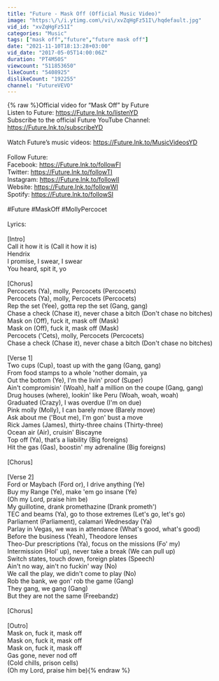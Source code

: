 ```yaml
---
title: "Future - Mask Off (Official Music Video)"
image: "https:\/\/i.ytimg.com\/vi\/xvZqHgFz51I\/hqdefault.jpg"
vid_id: "xvZqHgFz51I"
categories: "Music"
tags: ["mask off","future","future mask off"]
date: "2021-11-10T18:13:28+03:00"
vid_date: "2017-05-05T14:00:06Z"
duration: "PT4M50S"
viewcount: "511853650"
likeCount: "5408925"
dislikeCount: "192255"
channel: "FutureVEVO"
---
```

{% raw %}Official video for “Mask Off” by Future​<br />Listen to Future:  <a rel="nofollow" target="blank" href="https://Future.lnk.to/listenYD​">https://Future.lnk.to/listenYD​</a><br />Subscribe to the official Future YouTube Channel: <a rel="nofollow" target="blank" href="https://Future.lnk.to/subscribeYD​">https://Future.lnk.to/subscribeYD​</a><br /><br />Watch Future’s music videos:  <a rel="nofollow" target="blank" href="https://Future.lnk.to/MusicVideosYD​">https://Future.lnk.to/MusicVideosYD​</a><br /><br />Follow Future:​<br />Facebook: <a rel="nofollow" target="blank" href="https://Future.lnk.to/followFI​">https://Future.lnk.to/followFI​</a><br />Twitter:  <a rel="nofollow" target="blank" href="https://Future.lnk.to/followTI​">https://Future.lnk.to/followTI​</a><br />Instagram:  <a rel="nofollow" target="blank" href="https://Future.lnk.to/followII​">https://Future.lnk.to/followII​</a><br />Website:  <a rel="nofollow" target="blank" href="https://Future.lnk.to/followWI​">https://Future.lnk.to/followWI​</a><br />Spotify:  <a rel="nofollow" target="blank" href="https://Future.lnk.to/followSI​">https://Future.lnk.to/followSI​</a><br /><br />#Future #MaskOff #MollyPercocet<br /><br />Lyrics:<br /><br />[Intro]<br />Call it how it is (Call it how it is)<br />Hendrix<br />I promise, I swear, I swear<br />You heard, spit it, yo<br /><br />[Chorus]<br />Percocets (Ya), molly, Percocets (Percocets)<br />Percocets (Ya), molly, Percocets (Percocets)<br />Rep the set (Yee), gotta rep the set (Gang, gang)<br />Chase a check (Chase it), never chase a bitch (Don't chase no bitches)<br />Mask on (Off), fuck it, mask off (Mask)<br />Mask on (Off), fuck it, mask off (Mask)<br />Percocets ('Cets), molly, Percocets (Percocets)<br />Chase a check (Chase it), never chase a bitch (Don't chase no bitches)<br /><br />[Verse 1]<br />Two cups (Cup), toast up with the gang (Gang, gang)<br />From food stamps to a whole 'nother domain, ya<br />Out the bottom (Ye), I'm the livin' proof (Super)<br />Ain't compromisin' (Woah), half a million on the coupe (Gang, gang)<br />Drug houses (where), lookin' like Peru (Woah, woah, woah)<br />Graduated (Crazy), I was overdue (I'm on due)<br />Pink molly (Molly), I can barely move (Barely move)<br />Ask about me ('Bout me), I'm gon' bust a move<br />Rick James (James), thirty-three chains (Thirty-three)<br />Ocean air (Air), cruisin' Biscayne<br />Top off (Ya), that’s a liability (Big foreigns)<br />Hit the gas (Gas), boostin' my adrenaline (Big foreigns)<br /><br />[Chorus]<br /><br />[Verse 2]<br />Ford or Maybach (Ford or), I drive anything (Ye)<br />Buy my Range (Ye), make 'em go insane (Ye)<br />(Oh my Lord, praise him be)<br />My guillotine, drank promethazine (Drank prometh')<br />TEC and beams (Ya), go to those extremes (Let's go, let's go)<br />Parliament (Parliament), calamari Wednesday (Ya)<br />Parlay in Vegas, we was in attendance (What's good, what's good)<br />Before the business (Yeah), Theodore lenses<br />Theo-Dur prescriptions (Ya), focus on the missions (Fo' my)<br />Intermission (Hol' up), never take a break (We can pull up)<br />Switch states, touch down, foreign plates (Speech)<br />Ain't no way, ain't no fuckin' way (No)<br />We call the play, we didn't come to play (No)<br />Rob the bank, we gon' rob the game (Gang)<br />They gang, we gang (Gang)<br />But they are not the same (Freebandz)<br /><br />[Chorus]<br /><br />[Outro]<br />Mask on, fuck it, mask off<br />Mask on, fuck it, mask off<br />Mask on, fuck it, mask off<br />Gas gone, never nod off<br />(Cold chills, prison cells)<br />(Oh my Lord, praise him be){% endraw %}
